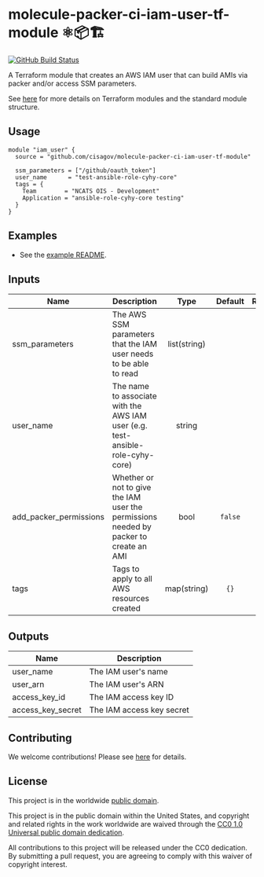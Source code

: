 # molecule-packer-ci-iam-user-tf-module ⚛️📦🏗 #

[![GitHub Build Status](https://github.com/cisagov/molecule-packer-ci-iam-user-tf-module/workflows/build/badge.svg)](https://github.com/cisagov/molecule-packer-ci-iam-user-tf-module/actions)

A Terraform module that creates an AWS IAM user that can build AMIs via
packer and/or access SSM parameters.

See [here](https://www.terraform.io/docs/modules/index.html) for more
details on Terraform modules and the standard module structure.

## Usage ##

```hcl
module "iam_user" {
  source = "github.com/cisagov/molecule-packer-ci-iam-user-tf-module"

  ssm_parameters = ["/github/oauth_token"]
  user_name      = "test-ansible-role-cyhy-core"
  tags = {
    Team        = "NCATS OIS - Development"
    Application = "ansible-role-cyhy-core testing"
  }
}
```

## Examples ##

* See the [example README](examples/README.md).

## Inputs ##

| Name | Description | Type | Default | Required |
|------|-------------|:----:|:-------:|:--------:|
| ssm_parameters | The AWS SSM parameters that the IAM user needs to be able to read | list(string) | | yes |
| user_name | The name to associate with the AWS IAM user (e.g. test-ansible-role-cyhy-core) | string | | yes |
| add_packer_permissions | Whether or not to give the IAM user the permissions needed by packer to create an AMI | bool | `false` | no |
| tags | Tags to apply to all AWS resources created | map(string) | `{}` | no |

## Outputs ##

| Name | Description |
|------|-------------|
| user_name | The IAM user's name |
| user_arn | The IAM user's ARN |
| access_key_id | The IAM access key ID |
| access_key_secret | The IAM access key secret |

## Contributing ##

We welcome contributions!  Please see [here](CONTRIBUTING.md) for
details.

## License ##

This project is in the worldwide [public domain](LICENSE).

This project is in the public domain within the United States, and
copyright and related rights in the work worldwide are waived through
the [CC0 1.0 Universal public domain
dedication](https://creativecommons.org/publicdomain/zero/1.0/).

All contributions to this project will be released under the CC0
dedication. By submitting a pull request, you are agreeing to comply
with this waiver of copyright interest.
